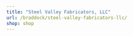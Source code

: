 ```yaml
---
title: "Steel Valley Fabricators, LLC"
url: /braddock/steel-valley-fabricators-llc/
shop: shop
---
```

